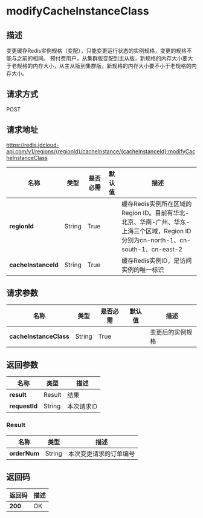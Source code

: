 # modifyCacheInstanceClass


## 描述
变更缓存Redis实例规格（变配），只能变更运行状态的实例规格，变更的规格不能与之前的相同。
预付费用户，从集群版变配到主从版，新规格的内存大小要大于老规格的内存大小，从主从版到集群版，新规格的内存大小要不小于老规格的内存大小。


## 请求方式
POST

## 请求地址
https://redis.jdcloud-api.com/v1/regions/{regionId}/cacheInstance/{cacheInstanceId}:modifyCacheInstanceClass

|名称|类型|是否必需|默认值|描述|
|---|---|---|---|---|
|**regionId**|String|True| |缓存Redis实例所在区域的Region ID。目前有华北-北京、华南-广州、华东-上海三个区域，Region ID分别为cn-north-1、cn-south-1、cn-east-2|
|**cacheInstanceId**|String|True| |缓存Redis实例ID，是访问实例的唯一标识|

## 请求参数
|名称|类型|是否必需|默认值|描述|
|---|---|---|---|---|
|**cacheInstanceClass**|String|True| |变更后的实例规格|


## 返回参数
|名称|类型|描述|
|---|---|---|
|**result**|Result|结果|
|**requestId**|String|本次请求ID|

### Result
|名称|类型|描述|
|---|---|---|
|**orderNum**|String|本次变更请求的订单编号|

## 返回码
|返回码|描述|
|---|---|
|**200**|OK|
